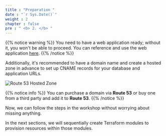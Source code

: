 ```yaml
---
title : "Preparation "
date : "`r Sys.Date()`"
weight : 2
chapter : false
pre : " <b> 2. </b> "
---
```


{{% notice warning %}}
You need to have a web application ready; without it, you won't be able to proceed. You can reference and use the web application [here](https://github.com/5hry/e-commerce-web-bluegreen-deploy).
{{% /notice %}}

Additionally, it's recommended to have a domain name and create a hosted zone in advance to set up CNAME records for your database and application URLs.

![Route 53 Hosted Zone](/images/2.prerequisite/01-route53.png)

{{% notice info %}}
You can purchase a domain via **Route 53** or buy one from a third party and add it to **Route 53**.
{{% /notice %}}

Now, we can follow the steps in the workshop without worrying about missing anything.

In the next sections, we will sequentially create Terraform modules to provision resources within those modules.
